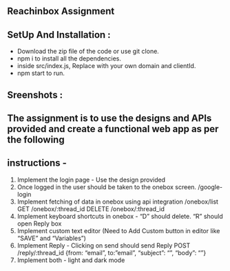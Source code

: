 ## Reachinbox Assignment

## SetUp And Installation :
* Download the zip file of the code or use git clone.
* npm i to install all the dependencies.
* inside src/index.js, Replace with your own domain and clientId.
* npm start to run.

## Sreenshots :


## The assignment is to use the designs and APIs provided and create a functional web app as per the following
## instructions -
1. Implement the login page - Use the design provided
2. Once logged in the user should be taken to the onebox screen. /google-login
3. Implement fetching of data in onebox using api integration
/onebox/list
GET /onebox/:thread_id
DELETE /onebox/:thread_id
4. Implement keyboard shortcuts in onebox - “D” should delete. “R” should open Reply box
5. Implement custom text editor (Need to Add Custom button in editor like “SAVE” and “Variables”)
6. Implement Reply - Clicking on send should send Reply
POST /reply/:thread_id
{from: “email”, to:”email”, “subject”: “”, “body”: “<html></html>”}
7. Implement both - light and dark mode
